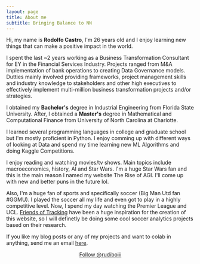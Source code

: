 ```yaml
---
layout: page
title: About me
subtitle: Bringing Balance to NN
---
```


<div id="aboutme-section">

<p class="about-text">
<span class="fa fa-user-circle-o about-icon"></span>
  Hi, my name is <strong>Rodolfo Castro</strong>, I'm 26 years old and I enjoy learning new things that can make a positive impact in the world.
</p>

<p class="about-text">
<span class="fa fa-briefcase about-icon"></span>
  I spent the last ~2 years working as a Business Transformation Consultant for EY in the Financial Services Industry. Projects ranged from M&A implementation of bank operations to creating Data Governance models. Dutties mainly involved providing frameworks, project management skills and industry knowledge to stakeholders and other high executives to effectively implement multi-million business transformation projects and/or strategies. 
</p>

<p class="about-text">
<span class="fa fa-graduation-cap about-icon"></span>
I obtained my <strong>Bachelor's</strong> degree in Industrial Engineering from Florida State University. After, I obtained a <strong>Master's</strong> degree in Mathematical and Computational Finance from University of North Carolina at Charlotte.
</p>

<p class="about-text">
<span class="fa fa-code about-icon"></span>
I learned several programming languages in college and graduate school but I'm mostly proficient in Python. I enjoy comming up with different ways of looking at Data and spend my time learning new ML Algorithms and doing Kaggle Competitions.
</p>

<p class="about-text">
<span class="fa fa-heart about-icon"></span>
I enjoy reading and watching movies/tv shows. Main topics include macroeconomics, history, AI and Star Wars. I'm a huge Star Wars fan and this is the main reason I named my website The Rise of AGI. I'll come up with new and better puns in the future lol.
</p>

<p class="about-text">
<span class="fa fa-futbol-o about-icon"></span>
Also, I'm a huge fan of sports and specifically soccer (Big Man Utd fan #GGMU). I played the soccer all my life and even got to play in a highly competitive level. Now, I spend my day watching the Premier League and UCL. <a target="_blank" href="https://github.com/Friends-of-Tracking-Data-FoTD">Friends of Tracking</a> have been a huge inspiration for the creation of this website, so I will definetly be doing some cool soccer analytics projects based on their research.
</p>

<p class="about-text">
<span class="fa fa-envelope about-icon"></span>
If you like my blog posts or any of my projects and want to colab in anything, send me an email <a target="_blank" href="mailto:rodolfo0812@gmail.com">here</a>.
</p>


<center>
	<a href="https://twitter.com/rudiboiii" class="twitter-follow-button" data-size="large" data-show-count="false">Follow @rudiboiii</a>
	<script async src="//platform.twitter.com/widgets.js" charset="utf-8"></script>
</center>
<br>